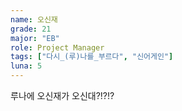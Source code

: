 ```yaml
---
name: 오신재
grade: 21
major: "EB"
role: Project Manager
tags: ["다시_(루)나를_부르다", "신어게인"]
luna: 5
---
```


루나에 오신재가 오신대?!?!?
